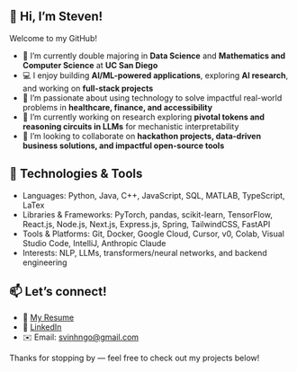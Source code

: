 <!--
**stvngo/stvngo** is a ✨ _special_ ✨ repository because its `README.md` (this file) appears on your GitHub profile.

Here are some ideas to get you started:

- 🔭 I’m currently working on ...
- 🌱 I’m currently learning ...
- 👯 I’m looking to collaborate on ...
- 🤔 I’m looking for help with ...
- 💬 Ask me about ...
- 📫 How to reach me: ...
- 😄 Pronouns: ...
- ⚡ Fun fact: ...
-->

## 👋 Hi, I’m Steven!

Welcome to my GitHub!  

- 🌱 I’m currently double majoring in **Data Science** and **Mathematics and Computer Science** at **UC San Diego**
- 💻 I enjoy building **AI/ML-powered applications**, exploring **AI research**, and working on **full-stack projects**
- 🔬 I’m passionate about using technology to solve impactful real-world problems in **healthcare, finance, and accessibility**
- 🔭 I’m currently working on research exploring **pivotal tokens and reasoning circuits in LLMs** for mechanistic interpretability
- 👯 I’m looking to collaborate on **hackathon projects, data-driven business solutions, and impactful open-source tools**

## 🧰 Technologies & Tools

- Languages: Python, Java, C++, JavaScript, SQL, MATLAB, TypeScript, LaTex
- Libraries & Frameworks: PyTorch, pandas, scikit-learn, TensorFlow, React.js, Node.js, Next.js, Express.js, Spring, TailwindCSS, FastAPI
- Tools & Platforms: Git, Docker, Google Cloud, Cursor, v0, Colab, Visual Studio Code, IntelliJ, Anthropic Claude
- Interests: NLP, LLMs, transformers/neural networks, and backend engineering

## 📫 Let’s connect!

- 📄 [My Resume](https://docs.google.com/document/d/1oZVb2JZuCdDZjKadW9LY-HVO1KKWhJHqXgIPAWDxvQw/edit?usp=sharing) 
- 💼 [LinkedIn](https://www.linkedin.com/in/stevenvngo/)  
- ✉️ Email: svinhngo@gmail.com

Thanks for stopping by — feel free to check out my projects below!

